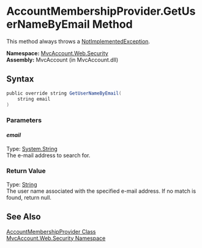 AccountMembershipProvider.GetUserNameByEmail Method
===================================================
This method always throws a [NotImplementedException][1].

**Namespace:** [MvcAccount.Web.Security][2]  
**Assembly:** MvcAccount (in MvcAccount.dll)

Syntax
------

```csharp
public override string GetUserNameByEmail(
	string email
)
```

### Parameters

#### *email*
Type: [System.String][3]  
The e-mail address to search for.

### Return Value
Type: [String][3]  
 The user name associated with the specified e-mail address. If no match is found, return null. 

See Also
--------
[AccountMembershipProvider Class][4]  
[MvcAccount.Web.Security Namespace][2]  

[1]: http://msdn2.microsoft.com/en-us/library/6byb74h9
[2]: ../README.md
[3]: http://msdn2.microsoft.com/en-us/library/s1wwdcbf
[4]: README.md